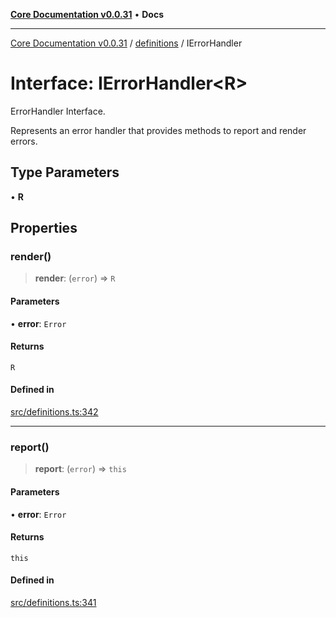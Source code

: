 [**Core Documentation v0.0.31**](../../README.md) • **Docs**

***

[Core Documentation v0.0.31](../../modules.md) / [definitions](../README.md) / IErrorHandler

# Interface: IErrorHandler\<R\>

ErrorHandler Interface.

Represents an error handler that provides methods to report and render errors.

## Type Parameters

• **R**

## Properties

### render()

> **render**: (`error`) => `R`

#### Parameters

• **error**: `Error`

#### Returns

`R`

#### Defined in

[src/definitions.ts:342](https://github.com/stonemjs/core/blob/c4dbb69a8c86aa6134b62f7d9cac7dabb444c749/src/definitions.ts#L342)

***

### report()

> **report**: (`error`) => `this`

#### Parameters

• **error**: `Error`

#### Returns

`this`

#### Defined in

[src/definitions.ts:341](https://github.com/stonemjs/core/blob/c4dbb69a8c86aa6134b62f7d9cac7dabb444c749/src/definitions.ts#L341)
